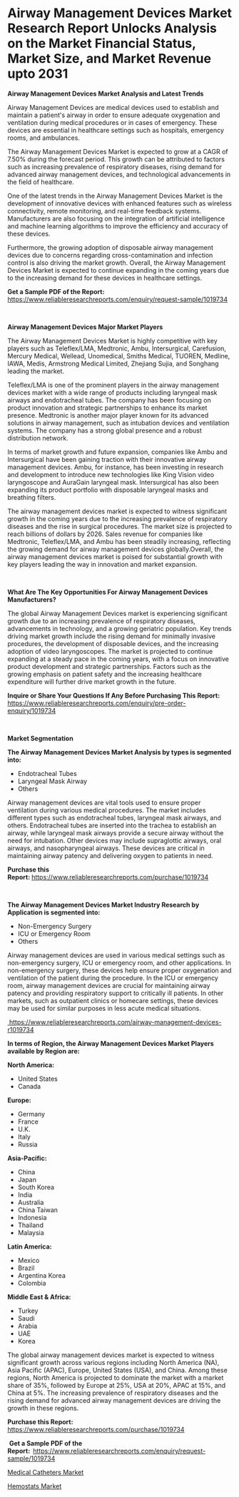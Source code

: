 <p><h1>Airway Management Devices Market Research Report Unlocks Analysis on the Market Financial Status, Market Size, and Market Revenue upto 2031</h1></p><p><strong>Airway Management Devices Market Analysis and Latest Trends</strong></p>
<p><p>Airway Management Devices are medical devices used to establish and maintain a patient's airway in order to ensure adequate oxygenation and ventilation during medical procedures or in cases of emergency. These devices are essential in healthcare settings such as hospitals, emergency rooms, and ambulances.</p><p>The Airway Management Devices Market is expected to grow at a CAGR of 7.50% during the forecast period. This growth can be attributed to factors such as increasing prevalence of respiratory diseases, rising demand for advanced airway management devices, and technological advancements in the field of healthcare.</p><p>One of the latest trends in the Airway Management Devices Market is the development of innovative devices with enhanced features such as wireless connectivity, remote monitoring, and real-time feedback systems. Manufacturers are also focusing on the integration of artificial intelligence and machine learning algorithms to improve the efficiency and accuracy of these devices.</p><p>Furthermore, the growing adoption of disposable airway management devices due to concerns regarding cross-contamination and infection control is also driving the market growth. Overall, the Airway Management Devices Market is expected to continue expanding in the coming years due to the increasing demand for these devices in healthcare settings.</p></p>
<p><strong>Get a Sample PDF of the Report:&nbsp;</strong> <a href="https://www.reliableresearchreports.com/enquiry/request-sample/1019734">https://www.reliableresearchreports.com/enquiry/request-sample/1019734</a></p>
<p>&nbsp;</p>
<p><strong>Airway Management Devices Major Market Players</strong></p>
<p><p>The Airway Management Devices Market is highly competitive with key players such as Teleflex/LMA, Medtronic, Ambu, Intersurgical, Carefusion, Mercury Medical, Wellead, Unomedical, Smiths Medical, TUOREN, Medline, IAWA, Medis, Armstrong Medical Limited, Zhejiang Sujia, and Songhang leading the market. </p><p>Teleflex/LMA is one of the prominent players in the airway management devices market with a wide range of products including laryngeal mask airways and endotracheal tubes. The company has been focusing on product innovation and strategic partnerships to enhance its market presence. Medtronic is another major player known for its advanced solutions in airway management, such as intubation devices and ventilation systems. The company has a strong global presence and a robust distribution network.</p><p>In terms of market growth and future expansion, companies like Ambu and Intersurgical have been gaining traction with their innovative airway management devices. Ambu, for instance, has been investing in research and development to introduce new technologies like King Vision video laryngoscope and AuraGain laryngeal mask. Intersurgical has also been expanding its product portfolio with disposable laryngeal masks and breathing filters.</p><p>The airway management devices market is expected to witness significant growth in the coming years due to the increasing prevalence of respiratory diseases and the rise in surgical procedures. The market size is projected to reach billions of dollars by 2026. Sales revenue for companies like Medtronic, Teleflex/LMA, and Ambu has been steadily increasing, reflecting the growing demand for airway management devices globally.Overall, the airway management devices market is poised for substantial growth with key players leading the way in innovation and market expansion.</p></p>
<p>&nbsp;</p>
<p><strong>What Are The Key Opportunities For Airway Management Devices Manufacturers?</strong></p>
<p><p>The global Airway Management Devices market is experiencing significant growth due to an increasing prevalence of respiratory diseases, advancements in technology, and a growing geriatric population. Key trends driving market growth include the rising demand for minimally invasive procedures, the development of disposable devices, and the increasing adoption of video laryngoscopes. The market is projected to continue expanding at a steady pace in the coming years, with a focus on innovative product development and strategic partnerships. Factors such as the growing emphasis on patient safety and the increasing healthcare expenditure will further drive market growth in the future.</p></p>
<p><strong>Inquire or Share Your Questions If Any Before Purchasing This Report:</strong> <a href="https://www.reliableresearchreports.com/enquiry/pre-order-enquiry/1019734">https://www.reliableresearchreports.com/enquiry/pre-order-enquiry/1019734</a></p>
<p>&nbsp;</p>
<p><strong>Market Segmentation</strong></p>
<p><strong>The Airway Management Devices Market Analysis by types is segmented into:</strong></p>
<p><ul><li>Endotracheal Tubes</li><li>Laryngeal Mask Airway</li><li>Others</li></ul></p>
<p><p>Airway management devices are vital tools used to ensure proper ventilation during various medical procedures. The market includes different types such as endotracheal tubes, laryngeal mask airways, and others. Endotracheal tubes are inserted into the trachea to establish an airway, while laryngeal mask airways provide a secure airway without the need for intubation. Other devices may include supraglottic airways, oral airways, and nasopharyngeal airways. These devices are critical in maintaining airway patency and delivering oxygen to patients in need.</p></p>
<p><strong>Purchase this Report:&nbsp;</strong><a href="https://www.reliableresearchreports.com/purchase/1019734">https://www.reliableresearchreports.com/purchase/1019734</a></p>
<p>&nbsp;</p>
<p><strong>The Airway Management Devices Market Industry Research by Application is segmented into:</strong></p>
<p><ul><li>Non-Emergency Surgery</li><li>ICU or Emergency Room</li><li>Others</li></ul></p>
<p><p>Airway management devices are used in various medical settings such as non-emergency surgery, ICU or emergency room, and other applications. In non-emergency surgery, these devices help ensure proper oxygenation and ventilation of the patient during the procedure. In the ICU or emergency room, airway management devices are crucial for maintaining airway patency and providing respiratory support to critically ill patients. In other markets, such as outpatient clinics or homecare settings, these devices may be used for similar purposes in less acute medical situations.</p></p>
<p><a href="https://www.reliableresearchreports.com/airway-management-devices-r1019734">&nbsp;https://www.reliableresearchreports.com/airway-management-devices-r1019734</a></p>
<p><strong>In terms of Region, the Airway Management Devices Market Players available by Region are:</strong></p>
<p>
    <p> <strong> North America: </strong>
        <ul>
            <li>United States</li>
            <li>Canada</li>
        </ul>
        </p> 
    <p> <strong> Europe: </strong>
        <ul>
            <li>Germany</li>
            <li>France</li>
            <li>U.K.</li>
            <li>Italy</li>
            <li>Russia</li>
        </ul>
        </p> 
    <p> <strong> Asia-Pacific: </strong>
        <ul>
            <li>China</li>
            <li>Japan</li>
            <li>South Korea</li>
            <li>India</li>
            <li>Australia</li>
            <li>China Taiwan</li>
            <li>Indonesia</li>
            <li>Thailand</li>
            <li>Malaysia</li>
        </ul>
        </p> 
    <p> <strong> Latin America: </strong>
        <ul>
            <li>Mexico</li>
            <li>Brazil</li>
            <li>Argentina Korea</li>
            <li>Colombia</li>
        </ul>
        </p> 
    <p> <strong> Middle East & Africa: </strong>
        <ul>
            <li>Turkey</li>
            <li>Saudi</li>
            <li>Arabia</li>
            <li>UAE</li>
            <li>Korea</li>
        </ul>
    </p>
    </p>
<p><p>The global airway management devices market is expected to witness significant growth across various regions including North America (NA), Asia Pacific (APAC), Europe, United States (USA), and China. Among these regions, North America is projected to dominate the market with a market share of 35%, followed by Europe at 25%, USA at 20%, APAC at 15%, and China at 5%. The increasing prevalence of respiratory diseases and the rising demand for advanced airway management devices are driving the growth in these regions.</p></p>
<p><strong>Purchase this Report: </strong><a href="https://www.reliableresearchreports.com/purchase/1019734">https://www.reliableresearchreports.com/purchase/1019734</a></p>
<p>&nbsp;<strong>Get a Sample PDF of the Report:&nbsp;&nbsp;</strong><a href="https://www.reliableresearchreports.com/enquiry/request-sample/1019734">https://www.reliableresearchreports.com/enquiry/request-sample/1019734</a></p>
<p><strong></strong></p>
<p><p><a href="https://github.com/brenzgnarento/Market-Research-Report-List-2/blob/main/medical-catheters-market.md">Medical Catheters Market</a></p><p><a href="https://github.com/MyrtisWest1/Market-Research-Report-List-1/blob/main/hemostats-market.md">Hemostats Market</a></p></p>